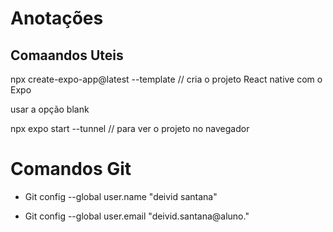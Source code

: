 # Anotações

## Comaandos Uteis
npx create-expo-app@latest --template // cria o projeto React native com o Expo

usar a opção blank 

npx expo start --tunnel  // para ver  o projeto no navegador

# Comandos Git
- Git config --global user.name "deivid santana"

- Git config --global user.email "deivid.santana@aluno."

